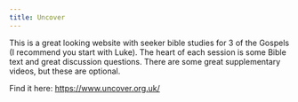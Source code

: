 ```yaml
---
title: Uncover
---
```

This is a great looking website with seeker bible studies for 3 of the Gospels (I recommend you start with Luke). The heart of each session is some Bible text and great discussion questions. There are some great supplementary videos, but these are optional.

Find it here: https://www.uncover.org.uk/